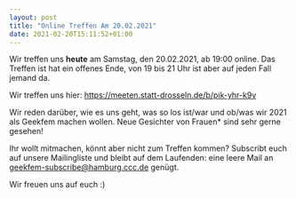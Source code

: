 ```yaml
---
layout: post
title: "Online Treffen Am 20.02.2021"
date: 2021-02-20T15:11:52+01:00
---
```


Wir treffen uns **heute** am Samstag, den 20.02.2021, ab 19:00 online. Das
Treffen ist hat ein offenes Ende, von 19 bis 21 Uhr ist aber auf jeden
Fall jemand da.

Wir treffen uns hier:
https://meeten.statt-drosseln.de/b/pik-yhr-k9v

Wir reden darüber, wie es uns geht, was so los ist/war und ob/was wir
2021 als Geekfem machen wollen. Neue Gesichter von Frauen* sind sehr
gerne gesehen!

Ihr wollt mitmachen, könnt aber nicht zum Treffen kommen? Subscribt
euch auf unsere Mailingliste und bleibt auf dem Laufenden: eine leere
Mail an geekfem-subscribe@hamburg.ccc.de genügt.

Wir freuen uns auf euch :)